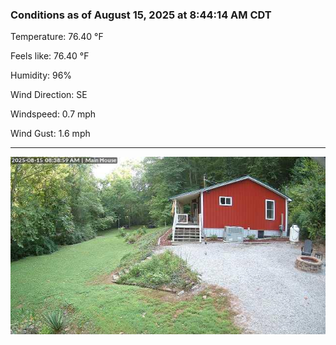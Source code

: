 ### Conditions as of August 15, 2025 at 8:44:14 AM CDT 

Temperature: 76.40 &deg;F

Feels like: 76.40 &deg;F

Humidity: 96%

Wind Direction: SE

Windspeed: 0.7 mph

Wind Gust: 1.6 mph

---

<img src="./images/latest.jpeg"/>

